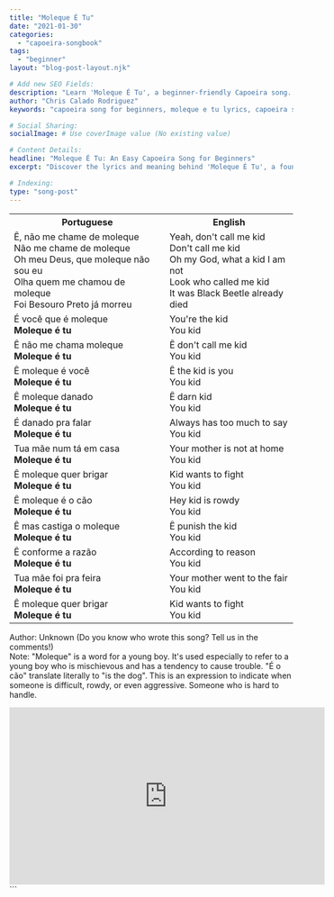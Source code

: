 ```yaml
---
title: "Moleque É Tu"
date: "2021-01-30"
categories:
  - "capoeira-songbook"
tags:
  - "beginner"
layout: "blog-post-layout.njk"

# Add new SEO Fields:
description: "Learn 'Moleque É Tu', a beginner-friendly Capoeira song. Lyrics, meaning, and practice tips included for aspiring capoeiristas!"
author: "Chris Calado Rodriguez"
keywords: "capoeira song for beginners, moleque e tu lyrics, capoeira songbook, easy capoeira songs, capoeira music tutorial, learn capoeira songs, how to sing moleque e tu, capoeira song meaning"

# Social Sharing:
socialImage: # Use coverImage value (No existing value)

# Content Details:
headline: "Moleque É Tu: An Easy Capoeira Song for Beginners"
excerpt: "Discover the lyrics and meaning behind 'Moleque É Tu', a foundational capoeira song perfect for beginners looking to expand their musical repertoire."

# Indexing:
type: "song-post"
---
```



<table class="capoeira-table">
    <tr class="header-row">
        <th>Portuguese</th>
        <th>English</th>
    </tr>
    <tr>
        <td>Ê, não me chame de moleque<br>
Não me chame de moleque<br>
Oh meu Deus, que moleque não sou eu<br>
Olha quem me chamou de moleque<br>
Foi Besouro Preto já morreu</td>
        <td>Yeah, don't call me kid<br>
Don't call me kid<br>
Oh my God, what a kid I am not<br>
Look who called me kid<br>
It was Black Beetle already died</td>
    </tr>
    <tr>
        <td>É você que é moleque<br>
<b>Moleque é tu</b></td>
        <td>You're the kid<br>
You kid</td>
    </tr>
    <tr>
        <td>Ê não me chama moleque<br>
<b>Moleque é tu</b></td>
        <td>Ê don't call me kid<br>
You kid</td>
    </tr>
    <tr>
        <td>Ê moleque é você<br>
<b>Moleque é tu</b></td>
        <td>Ê the kid is you<br>
You kid</td>
    </tr>
    <tr>
        <td>Ê moleque danado<br>
<b>Moleque é tu</b></td>
        <td>Ê darn kid<br>
You kid</td>
    </tr>
    <tr>
        <td>É danado pra falar<br>
<b>Moleque é tu</b></td>
        <td>Always has too much to say<br>
You kid</td>
    </tr>
    <tr>
        <td>Tua mãe num tá em casa<br>
<b>Moleque é tu</b></td>
        <td>Your mother is not at home<br>
You kid</td>
    </tr>
    <tr>
        <td>Ê moleque quer brigar<br>
<b>Moleque é tu</b></td>
        <td>Kid wants to fight<br>
You kid</td>
    </tr>
    <tr>
        <td>Ê moleque é o cão<br>
<b>Moleque é tu</b></td>
        <td>Hey kid is rowdy<br>
You kid</td>
    </tr>
    <tr>
        <td>Ê mas castiga o moleque<br>
<b>Moleque é tu</b></td>
        <td>Ê punish the kid<br>
You kid</td>
    </tr>
    <tr>
        <td>Ê conforme a razão<br>
<b>Moleque é tu</b></td>
        <td>According to reason<br>
You kid</td>
    </tr>
    <tr>
        <td>Tua mãe foi pra feira<br>
<b>Moleque é tu</b></td>
        <td>Your mother went to the fair<br>
You kid</td>
    </tr>
    <tr>
        <td>Ê moleque quer brigar<br>
<b>Moleque é tu</b></td>
        <td>Kid wants to fight<br>
You kid</td>
    </tr>
</table>
<figcaption>

Author: Unknown (Do you know who wrote this song? Tell us in the comments!)  
Note: "Moleque" is a word for a young boy. It's used especially to refer to a young boy who is mischievous and has a tendency to cause trouble. "É o cão" translate literally to "is the dog". This is an expression to indicate when someone is difficult, rowdy, or even aggressive. Someone who is hard to handle.

</figcaption>

<iframe width="560" height="315" src="https://www.youtube.com/embed/vBSpY801MQc" title="YouTube video player" frameborder="0" allow="accelerometer; autoplay; clipboard-write; encrypted-media; gyroscope; picture-in-picture" allowfullscreen></iframe>
```